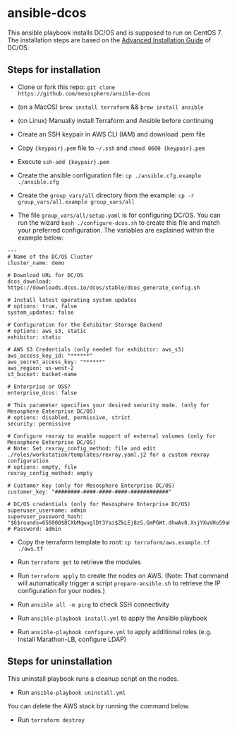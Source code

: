 # ansible-dcos

This ansible playbook installs DC/OS and is supposed to run on CentOS 7. The installation steps are based on the [Advanced Installation Guide](https://docs.mesosphere.com/latest/administration/installing/custom/advanced/) of DC/OS.

## Steps for installation

- Clone or fork this repo: `git clone https://github.com/mesosphere/ansible-dcos`

- (on a MacOS) `brew install terraform` && `brew install ansible`

- (on Linux) Manually install Terraform and Ansible before continuing

- Create an SSH keypair in AWS CLI (IAM) and download .pem file

- Copy `{keypair}.pem` file to `~/.ssh` and `chmod 0600 {keypair}.pem`

- Execute `ssh-add {keypair}.pem`

- Create the ansible configuration file: `cp ./ansible.cfg.example ./ansible.cfg`

- Create the `group_vars/all` directory from the example: `cp -r group_vars/all.example group_vars/all`

- The file `group_vars/all/setup.yaml` is for configuring DC/OS. You can run the wizard `bash ./configure-dcos.sh` to create this file and match your preferred configuration. The variables are explained within the example below:

```
---
# Name of the DC/OS Cluster
cluster_name: demo

# Download URL for DC/OS
dcos_download: https://downloads.dcos.io/dcos/stable/dcos_generate_config.sh

# Install latest operating system updates
# options: true, false
system_updates: false

# Configuration for the Exhibitor Storage Backend
# options: aws_s3, static
exhibitor: static

# AWS S3 Credentials (only needed for exhibitor: aws_s3)
aws_access_key_id: "******"
aws_secret_access_key: "******"
aws_region: us-west-2
s3_bucket: bucket-name

# Enterprise or OSS?
enterprise_dcos: false

# This parameter specifies your desired security mode. (only for Mesosphere Enterprise DC/OS)
# options: disabled, permissive, strict
security: permissive

# Configure rexray to enable support of external volumes (only for Mesosphere Enterprise DC/OS)
# Note: Set rexray_config_method: file and edit ./roles/workstation/templates/rexray.yaml.j2 for a custom rexray configuration
# options: empty, file
rexray_config_method: empty

# Customer Key (only for Mesosphere Enterprise DC/OS)
customer_key: "########-####-####-####-############"

# DC/OS credentials (only for Mesosphere Enterprise DC/OS)
superuser_username: admin
superuser_password_hash: "$6$rounds=656000$8CXbMqwuglDt3Yai$ZkLEj8zS.GmPGWt.dhwAv0.XsjYXwVHuS9aHh3DMcfGaz45OpGxC5oQPXUUpFLMkqlXCfhXMloIzE0Xh8VwHJ." # Password: admin
```

- Copy the terraform template to root: `cp terraform/aws.example.tf ./aws.tf`

- Run `terraform get` to retrieve the modules

- Run `terraform apply` to create the nodes on AWS. (Note: That command will automatically trigger a script `prepare-ansible.sh` to retrieve the IP configuration for your nodes.)

- Run `ansible all -m ping` to check SSH connectivity

- Run `ansible-playbook install.yml` to apply the Ansible playbook

- Run `ansible-playbook configure.yml` to apply additional roles (e.g. Install Marathon-LB, configure LDAP)

## Steps for uninstallation

This uninstall playbook runs a cleanup script on the nodes.

- Run `ansible-playbook uninstall.yml`

You can delete the AWS stack by running the command below.

- Run `terraform destroy`

